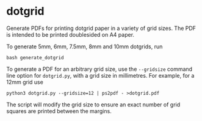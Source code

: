 # dotgrid

Generate PDFs for printing dotgrid paper in a variety of grid sizes. The PDF is intended to be printed doublesided on A4 paper.

To generate 5mm, 6mm, 7.5mm, 8mm and 10mm dotgrids, run
```
bash generate_dotgrid
```

To generate a PDF for an arbitrary grid size, use the `--gridsize` command line option for `dotgrid.py`, with a grid size in millimetres. For example, for a 12mm grid use
```
python3 dotgrid.py --gridsize=12 | ps2pdf - >dotgrid.pdf
```

The script will modify the grid size to ensure an exact number of grid squares are printed between the margins.
